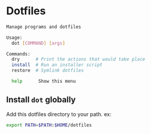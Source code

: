 # Dotfiles

```bash
Manage programs and dotfiles

Usage:
  dot [COMMAND] [args]

Commands:
  dry      # Print the actions that would take place
  install  # Run an installer script
  restore  # Symlink dotfiles

  help      Show this menu
```

## Install `dot` globally

Add this dotfiles directory to your path. ex:

```bash
export PATH=$PATH:$HOME/dotfiles
```


